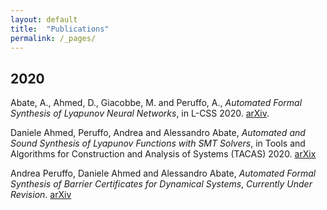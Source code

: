 ```yaml
---
layout: default
title:  "Publications"
permalink: /_pages/
---
```


## 2020

Abate, A., Ahmed, D., Giacobbe, M. and Peruffo, A., 
_Automated Formal Synthesis of Lyapunov Neural Networks_, in L-CSS 2020. 
[arXiv](https://arxiv.org/abs/2003.08910). 


Daniele Ahmed, Peruffo, Andrea and Alessandro Abate, 
_Automated and Sound Synthesis of Lyapunov Functions with SMT Solvers_, in 
Tools and Algorithms for Construction and Analysis of Systems (TACAS) 2020. 
[arXix](https://arxiv.org/abs/2007.10865)

Andrea Peruffo, Daniele Ahmed and Alessandro Abate, _Automated Formal Synthesis of Barrier Certificates for Dynamical Systems_, _Currently Under Revision_. 
[arXiv](https://arxiv.org/abs/2007.03251)

